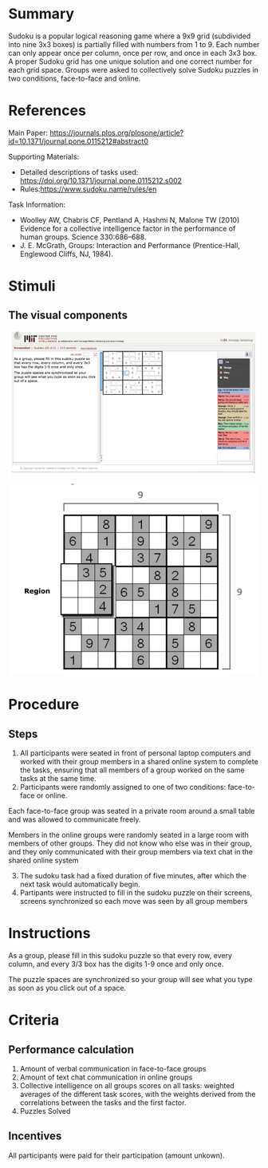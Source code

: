 # Summary
Sudoku is a popular logical reasoning game where a 9x9 grid (subdivided into nine 3x3 boxes) is partially filled with numbers from 1 to 9. Each number can only appear once per column, once per row, and once in each 3x3 box. A proper Sudoku grid has one unique solution and one correct number for each grid space. Groups were asked to collectively solve Sudoku puzzles in two conditions, face-to-face and online. 

# References
Main Paper: https://journals.plos.org/plosone/article?id=10.1371/journal.pone.0115212#abstract0

Supporting Materials: 
- Detailed descriptions of tasks used: https://doi.org/10.1371/journal.pone.0115212.s002
- Rules:https://www.sudoku.name/rules/en

Task Information: 
- Woolley AW, Chabris CF, Pentland A, Hashmi N, Malone TW (2010) Evidence for a collective intelligence factor in the performance of human groups. Science 330:686–688.
- J. E. McGrath, Groups: Interaction and Performance (Prentice-Hall, Englewood Cliffs, NJ, 1984).

# Stimuli
## The visual components

![image](/images/Sudoku_Experiment_Example.png)

![image](/images/Sudoku_Grid.png)

# Procedure
## Steps
1. All participants were seated in front of personal laptop computers and worked with their group members in a shared online system to complete the tasks, ensuring that all members of a group worked on the same tasks at the same time.
2. Participants were randomly assigned to one of two conditions: face-to-face or online. 
 
 Each face-to-face group was seated in a private room around a small table and was allowed to communicate freely. 
 
 Members in the online groups were randomly seated in a large room with members of other groups. They did not know who else was in their group, and they only communicated with their group members via text chat in the shared online system

3. The sudoku task had a fixed duration of five minutes, after which the next task would automatically begin.
4. Partipants were instructed to fill in the sudoku puzzle on their screens, screens synchronized so each move was seen by all group members

# Instructions
As a group, please fill in this sudoku puzzle so that every row, every column, and every 3/3 box has the digits 1-9 once and only once. 

The puzzle spaces are synchronized so your group will see what you type as soon as you click out of a space. 

# Criteria
## Performance calculation
1. Amount of verbal communication in face-to-face groups
2. Amount of text chat communication in online groups
3. Collective intelligence on all groups scores on all tasks: weighted averages of the different task scores, with the weights derived from the correlations between the tasks and the first factor. 
4. Puzzles Solved 


## Incentives
All participants were paid for their participation (amount unkown). 
